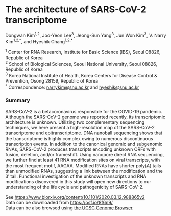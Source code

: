 # The architecture of SARS-CoV-2 transcriptome

Dongwan Kim<sup>1,2</sup>, Joo-Yeon Lee<sup>3</sup>, Jeong-Sun Yang<sup>3</sup>,
Jun Won Kim<sup>3</sup>, V. Narry Kim<sup>1,2,\*</sup>, and Hyeshik Chang<sup>1,2,\*</sup>

<sup>1</sup> Center for RNA Research, Institute for Basic Science (IBS), Seoul 08826, Republic of Korea<br>
<sup>2</sup> School of Biological Sciences, Seoul National University, Seoul 08826, Republic of Korea<br>
<sup>3</sup> Korea National Institute of Health, Korea Centers for Disease Control \& Prevention, Osong 28159, Republic of Korea<br>
<sup>*</sup> Correspondence: narrykim@snu.ac.kr and hyeshik@snu.ac.kr

### Summary

SARS-CoV-2 is a betacoronavirus responsible for the COVID-19 pandemic. Although 
the SARS-CoV-2 genome was reported recently, its transcriptomic architecture is 
unknown. Utilizing two complementary sequencing techniques, we here present a high-resolution 
map of the SARS-CoV-2 transcriptome and epitranscriptome. DNA nanoball sequencing 
shows that the transcriptome is highly complex owing to numerous discontinuous 
transcription events. In addition to the canonical genomic and subgenomic RNAs, 
SARS-CoV-2 produces transcripts encoding unknown ORFs with fusion, deletion, and/or 
frameshift. Using nanopore direct RNA sequencing, we further find at least 41 RNA 
modification sites on viral transcripts, with the most frequent motif, AAGAA. Modified 
RNAs have shorter poly(A) tails than unmodified RNAs, suggesting a link between 
the modification and the 3′ tail. Functional investigation of the unknown transcripts 
and RNA modifications discovered in this study will open new directions to our 
understanding of the life cycle and pathogenicity of SARS-CoV-2.

See https://www.biorxiv.org/content/10.1101/2020.03.12.988865v2<br>
Data can be downloaded from https://osf.io/8f6n9/<br>
Data can be also browsed using [the UCSC Genome Browser](http://genome.ucsc.edu/s/hyeshik/sarscov2-transcriptome).
